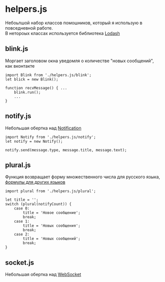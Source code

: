# helpers.js

Небоьлшой набор классов помошников, который я использую в повседневной работе.  
В нетороых классах используется библиотека [Lodash](https://lodash.com/)

## blink.js
Моргает заголовом окна уведомля о количестве "новых сообщений", как вконтакте

```JS
import Blink from './helpers.js/blink';
let blick = new Blink();

function recvMessage() { ...
	blink.run();
	...
}
```

## notify.js
Небольшая обертка над [Notification](https://developer.mozilla.org/ru/docs/Web/API/notification)

```JS
import Notify from './helpers.js/notify';
let notify = new Notify();

notify.send(message.type, message.title, message.text);

```

## plural.js
Функция возвращает форму множественного числа для русского языка, [формулы для других языков](http://docs.translatehouse.org/projects/localization-guide/en/latest/l10n/pluralforms.html?id=l10n/pluralforms)

```JS
import plural from './helpers.js/plural';

let title = '';
switch (plural(notifyCount)) {
    case 0:
        title = 'Новое сообщение';
        break;
    case 1:
        title = 'Новых сообщения';
        break;
    case 2:
        title = 'Новых сообщений';
        break;
}

```

## socket.js
Небольшая обертка над [WebSocket](https://developer.mozilla.org/ru/docs/Web/API/WebSocket)
